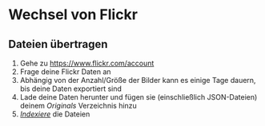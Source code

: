 # Wechsel von Flickr #

## Dateien übertragen

1. Gehe zu https://www.flickr.com/account
2. Frage deine Flickr Daten an
3. Abhängig von der Anzahl/Größe der Bilder kann es einige Tage dauern, bis deine Daten exportiert sind
4. Lade deine Daten herunter und fügen sie (einschließlich JSON-Dateien) deinem *Originals* Verzeichnis hinzu
5. [*Indexiere*](../library/indexing.md) die Dateien
